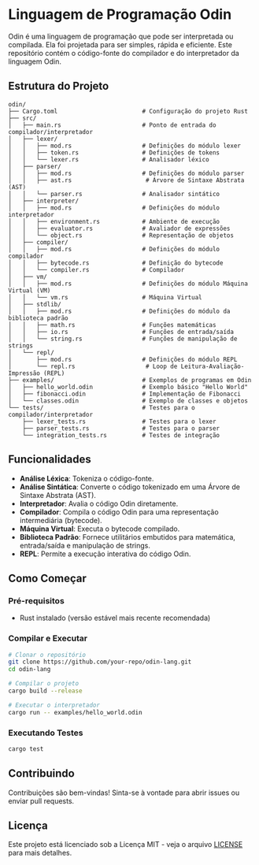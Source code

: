 # Linguagem de Programação Odin

Odin é uma linguagem de programação que pode ser interpretada ou compilada. Ela foi projetada para ser simples, rápida e eficiente. Este repositório contém o código-fonte do compilador e do interpretador da linguagem Odin.

## Estrutura do Projeto

```plaintext
odin/
├── Cargo.toml                        # Configuração do projeto Rust
├── src/
│   ├── main.rs                       # Ponto de entrada do compilador/interpretador
│   ├── lexer/
│   │   ├── mod.rs                    # Definições do módulo lexer
│   │   ├── token.rs                  # Definições de tokens
│   │   └── lexer.rs                  # Analisador léxico
│   ├── parser/
│   │   ├── mod.rs                    # Definições do módulo parser
│   │   ├── ast.rs                     # Árvore de Sintaxe Abstrata (AST)
│   │   └── parser.rs                 # Analisador sintático
│   ├── interpreter/
│   │   ├── mod.rs                    # Definições do módulo interpretador
│   │   ├── environment.rs            # Ambiente de execução
│   │   ├── evaluator.rs              # Avaliador de expressões
│   │   └── object.rs                 # Representação de objetos
│   ├── compiler/
│   │   ├── mod.rs                    # Definições do módulo compilador
│   │   ├── bytecode.rs               # Definição do bytecode
│   │   └── compiler.rs               # Compilador
│   ├── vm/
│   │   ├── mod.rs                    # Definições do módulo Máquina Virtual (VM)
│   │   └── vm.rs                     # Máquina Virtual
│   ├── stdlib/
│   │   ├── mod.rs                    # Definições do módulo da biblioteca padrão
│   │   ├── math.rs                   # Funções matemáticas
│   │   ├── io.rs                     # Funções de entrada/saída
│   │   └── string.rs                 # Funções de manipulação de strings
│   └── repl/
│       ├── mod.rs                    # Definições do módulo REPL
│       └── repl.rs                    # Loop de Leitura-Avaliação-Impressão (REPL)
├── examples/                         # Exemplos de programas em Odin
│   ├── hello_world.odin              # Exemplo básico "Hello World"
│   ├── fibonacci.odin                # Implementação de Fibonacci
│   └── classes.odin                  # Exemplo de classes e objetos
└── tests/                            # Testes para o compilador/interpretador
    ├── lexer_tests.rs                # Testes para o lexer
    ├── parser_tests.rs               # Testes para o parser
    └── integration_tests.rs          # Testes de integração
```

## Funcionalidades

- **Análise Léxica**: Tokeniza o código-fonte.
- **Análise Sintática**: Converte o código tokenizado em uma Árvore de Sintaxe Abstrata (AST).
- **Interpretador**: Avalia o código Odin diretamente.
- **Compilador**: Compila o código Odin para uma representação intermediária (bytecode).
- **Máquina Virtual**: Executa o bytecode compilado.
- **Biblioteca Padrão**: Fornece utilitários embutidos para matemática, entrada/saída e manipulação de strings.
- **REPL**: Permite a execução interativa do código Odin.

## Como Começar

### Pré-requisitos
- Rust instalado (versão estável mais recente recomendada)

### Compilar e Executar
```sh
# Clonar o repositório
git clone https://github.com/your-repo/odin-lang.git
cd odin-lang

# Compilar o projeto
cargo build --release

# Executar o interpretador
cargo run -- examples/hello_world.odin
```

### Executando Testes
```sh
cargo test
```

## Contribuindo
Contribuições são bem-vindas! Sinta-se à vontade para abrir issues ou enviar pull requests.

## Licença
Este projeto está licenciado sob a Licença MIT - veja o arquivo [LICENSE](LICENSE) para mais detalhes.